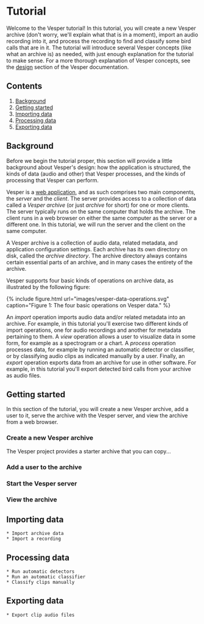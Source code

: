 # Tutorial

Welcome to the Vesper tutorial! In this tutorial, you will create a new Vesper archive (don't worry, we'll explain what that is in a moment), import an audio recording into it, and process the recording to find and classify some bird calls that are in it. The tutorial will introduce several Vesper concepts (like what an archive is) as needed, with just enough explanation for the tutorial to make sense. For a more thorough explanation of Vesper concepts, see the [design](#design.md) section of the Vesper documentation.

## Contents

1. [Background](#background)
1. [Getting started](#getting-started)
1. [Importing data](#importing-data)
1. [Processing data](#processing-data)
1. [Exporting data](#exporting-data)

## Background

Before we begin the tutorial proper, this section will provide a little background about Vesper's design: how the application is structured, the kinds of data (audio and other) that Vesper processes, and the kinds of processing that Vesper can perform.

Vesper is a [web application](https://en.wikipedia.org/wiki/Web_application), and as such comprises two main components, the *server* and the *client*. The server provides access to a collection of data called a *Vesper archive* (or just *archive* for short) for one or more clients. The server typically runs on the same computer that holds the archive. The client runs in a web browser on either the same computer as the server or a different one. In this tutorial, we will run the server and the client on the same computer.

A Vesper archive is a collection of audio data, related metadata, and application configuration settings. Each archive has its own directory on disk, called the *archive directory*. The archive directory always contains certain essential parts of an archive, and in many cases the entirety of the archive.

Vesper supports four basic kinds of operations on archive data, as illustrated by the following figure:

{% include figure.html url="images/vesper-data-operations.svg" caption="Figure 1: The four basic operations on Vesper data." %}

An *import* operation imports audio data and/or related metadata into an archive. For example, in this tutorial you'll exercise two different kinds of import operations, one for audio recordings and another for metadata pertaining to them. A *view* operation allows a user to visualize data in some form, for example as a spectrogram or a chart. A *process* operation processes data, for example by running an automatic detector or classifier, or by classifying audio clips as indicated manually by a user. Finally, an *export* operation exports data from an archive for use in other software. For example, in this tutorial you'll export detected bird calls from your archive as audio files.

## Getting started

In this section of the tutorial, you will create a new Vesper archive, add a user to it, serve the archive with the Vesper server, and view the archive from a web browser.

### Create a new Vesper archive

The Vesper project provides a starter archive that you can copy...

### Add a user to the archive
### Start the Vesper server
### View the archive

## Importing data
    * Import archive data
    * Import a recording
## Processing data
    * Run automatic detectors
    * Run an automatic classifier
    * Classify clips manually
## Exporting data
    * Export clip audio files
